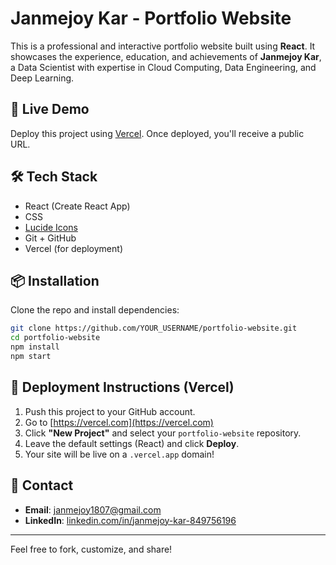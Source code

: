 # Janmejoy Kar - Portfolio Website

This is a professional and interactive portfolio website built using **React**. It showcases the experience, education, and achievements of **Janmejoy Kar**, a Data Scientist with expertise in Cloud Computing, Data Engineering, and Deep Learning.

## 🚀 Live Demo

Deploy this project using [Vercel](https://vercel.com). Once deployed, you'll receive a public URL.

## 🛠 Tech Stack

- React (Create React App)
- CSS
- [Lucide Icons](https://lucide.dev/icons/)
- Git + GitHub
- Vercel (for deployment)

## 📦 Installation

Clone the repo and install dependencies:

```bash
git clone https://github.com/YOUR_USERNAME/portfolio-website.git
cd portfolio-website
npm install
npm start
```

## 🚀 Deployment Instructions (Vercel)

1. Push this project to your GitHub account.
2. Go to [https://vercel.com](https://vercel.com)
3. Click **"New Project"** and select your `portfolio-website` repository.
4. Leave the default settings (React) and click **Deploy**.
5. Your site will be live on a `.vercel.app` domain!

## 📧 Contact

- **Email**: janmejoy1807@gmail.com  
- **LinkedIn**: [linkedin.com/in/janmejoy-kar-849756196](https://linkedin.com/in/janmejoy-kar-849756196)

---

Feel free to fork, customize, and share!
